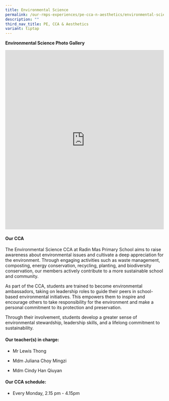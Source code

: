 ```yaml
---
title: Environmental Science
permalink: /our-rmps-experiences/pe-cca-n-aesthetics/environmental-science/
description: ""
third_nav_title: PE, CCA & Aesthetics
variant: tiptap
---
```

<p><strong>Environmental Science Photo Gallery</strong>
</p>
<div class="iframe-wrapper">
<iframe height="569" width="100%" allowfullscreen="true" frameborder="0" src="https://docs.google.com/presentation/d/e/2PACX-1vRB3LLr471ioB7dm_HpVRjnVzN4oj5rjzy3wOB1SdHO0YrUfYhVH05yVnGLsx_36jQvJnaEYAhmqDt2/pubembed?start=true&amp;loop=true&amp;delayms=3000"></iframe>
</div>
<h4><strong>Our CCA</strong></h4>
<p>The Environmental Science CCA at Radin Mas Primary School aims to raise
awareness about environmental issues and cultivate a deep appreciation
for the environment. Through engaging activities such as waste management,
composting, energy conservation, recycling, planting, and biodiversity
conservation, our members actively contribute to a more sustainable school
and community.</p>
<p>As part of the CCA, students are trained to become environmental ambassadors,
taking on leadership roles to guide their peers in school-based environmental
initiatives. This empowers them to inspire and encourage others to take
responsibility for the environment and make a personal commitment to its
protection and preservation.</p>
<p>Through their involvement, students develop a greater sense of environmental
stewardship, leadership skills, and a lifelong commitment to sustainability.</p>
<h4><strong>Our teacher(s) in charge:</strong></h4>
<ul>
<li>
<p>Mr Lewis Thong</p>
</li>
<li>
<p>Mdm Juliana Choy Mingzi</p>
</li>
<li>
<p>Mdm Cindy Han Qiuyan</p>
</li>
</ul>
<h4><strong>Our CCA schedule:</strong></h4>
<ul data-tight="true" class="tight">
<li>
<p>Every Monday, 2.15 pm - 4.15pm&nbsp;</p>
</li>
</ul>
<p></p>